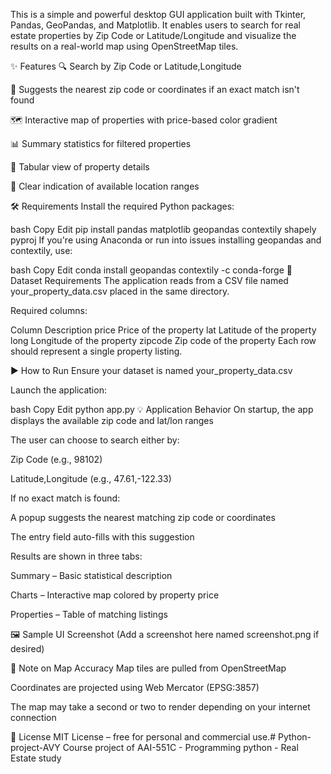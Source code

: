 This is a simple and powerful desktop GUI application built with Tkinter, Pandas, GeoPandas, and Matplotlib. It enables users to search for real estate properties by Zip Code or Latitude/Longitude and visualize the results on a real-world map using OpenStreetMap tiles.

✨ Features
🔍 Search by Zip Code or Latitude,Longitude

📌 Suggests the nearest zip code or coordinates if an exact match isn't found

🗺️ Interactive map of properties with price-based color gradient

📊 Summary statistics for filtered properties

🧾 Tabular view of property details

📘 Clear indication of available location ranges

🛠 Requirements
Install the required Python packages:

bash
Copy
Edit
pip install pandas matplotlib geopandas contextily shapely pyproj
If you're using Anaconda or run into issues installing geopandas and contextily, use:

bash
Copy
Edit
conda install geopandas contextily -c conda-forge
📁 Dataset Requirements
The application reads from a CSV file named your_property_data.csv placed in the same directory.

Required columns:


Column	Description
price	Price of the property
lat	Latitude of the property
long	Longitude of the property
zipcode	Zip code of the property
Each row should represent a single property listing.

▶️ How to Run
Ensure your dataset is named your_property_data.csv

Launch the application:

bash
Copy
Edit
python app.py
💡 Application Behavior
On startup, the app displays the available zip code and lat/lon ranges

The user can choose to search either by:

Zip Code (e.g., 98102)

Latitude,Longitude (e.g., 47.61,-122.33)

If no exact match is found:

A popup suggests the nearest matching zip code or coordinates

The entry field auto-fills with this suggestion

Results are shown in three tabs:

Summary – Basic statistical description

Charts – Interactive map colored by property price

Properties – Table of matching listings

🖼 Sample UI Screenshot
(Add a screenshot here named screenshot.png if desired)

📍 Note on Map Accuracy
Map tiles are pulled from OpenStreetMap

Coordinates are projected using Web Mercator (EPSG:3857)

The map may take a second or two to render depending on your internet connection

📄 License
MIT License – free for personal and commercial use.# Python-project-AVY
Course project of AAI-551C - Programming python - Real Estate study
